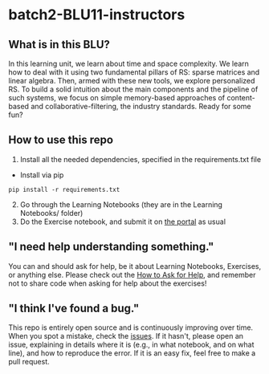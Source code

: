 # batch2-BLU11-instructors

## What is in this BLU?

In this learning unit, we learn about time and space complexity. We learn how to deal with it using two fundamental pillars of RS: sparse matrices and linear algebra. Then, armed with these new tools, we explore personalized RS. To build a solid intuition about the main components and the pipeline of such systems, we focus on simple memory-based approaches of content-based and collaborative-filtering, the industry standards. Ready for some fun?

## How to use this repo
1. Install all the needed dependencies, specified in the requirements.txt file
* Install via pip
```
pip install -r requirements.txt
```

2. Go through the Learning Notebooks (they are in the Learning Notebooks/ folder)
3. Do the Exercise notebook, and submit it on [the portal](http://portal.lisbondatascience.org) as usual

## "I need help understanding something."
You can and should ask for help, be it about Learning Notebooks, Exercises, or anything else. Please check out the [How to Ask for Help](https://github.com/LDSSA/wiki/wiki/How-to-ask-for-and-give-help), and remember not to share code when asking for help about the exercises!

## "I think I've found a bug."
This repo is entirely open source and is continuously improving over time. When you spot a mistake, check the [issues](https://github.com/LDSSA/batch2-BLU11/issues). If it hasn't, please open an issue, explaining in details where it is (e.g., in what notebook, and on what line), and how to reproduce the error. If it is an easy fix, feel free to make a pull request.
